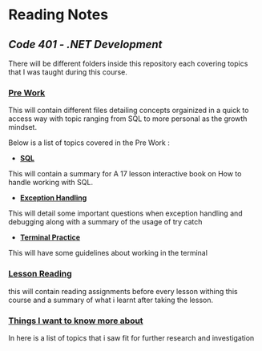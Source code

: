 # **Reading Notes**

## _Code 401 - .NET Development_

There will be different folders inside this repository each covering topics that I was taught during this course.

### **[Pre Work](https://github.com/AhMaD36789/Reading-Notes/tree/main/Pre%20Work)**

This will contain different files detailing concepts orgainized in a quick to access way with topic ranging from SQL to more personal as the growth mindset.

Below is a list of topics covered in the Pre Work :

- **[SQL](https://github.com/AhMaD36789/Reading-Notes/blob/main/Pre%20Work/SQL.md)**

This will contain a summary for A 17 lesson interactive book on How to handle working with SQL.

- **[Exception Handling](https://github.com/AhMaD36789/Reading-Notes/blob/main/Pre%20Work/Exception%20Handling.md)**

This will detail some important questions when exception handling and debugging along with a summary of the usage of try catch

- **[Terminal Practice]()**

This will have some guidelines about working in the terminal

### **[Lesson Reading](https://github.com/AhMaD36789/Reading-Notes/tree/main/Lesson%20Reading)**

this will contain reading assignments before every lesson withing this course and a summary of what i learnt after taking the lesson.

### **[Things I want to know more about](https://github.com/AhMaD36789/Reading-Notes/blob/main/Things%20I%20want%20to%20know%20more%20about.md)**

In here is a list of topics that i saw fit for further research and investigation
